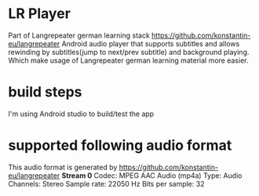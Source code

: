 # LR Player
Part of Langrepeater german learning stack https://github.com/konstantin-eu/langrepeater
Android audio player that supports subtitles and allows rewinding by subtitles(jump to next/prev subtitle) and background playing. Which make usage of Langrepeater german learning material more easier. 
# build steps
I'm using Android studio to build/test the app

# supported following audio format
This audio format is generated by https://github.com/konstantin-eu/langrepeater
**Stream 0**
Codec: MPEG AAC Audio (mp4a)
Type: Audio
Channels: Stereo
Sample rate: 22050 Hz
Bits per sample: 32